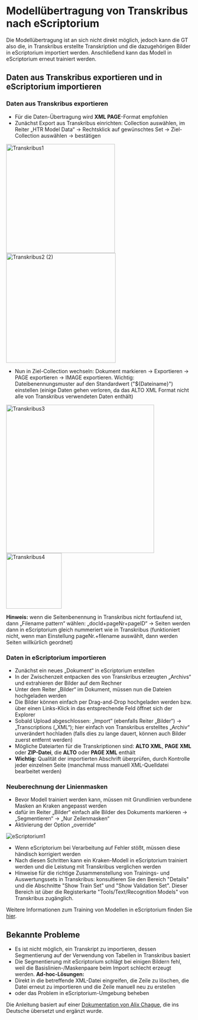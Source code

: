 # Modellübertragung von Transkribus nach eScriptorium

Die Modellübertragung ist an sich nicht direkt möglich, jedoch kann die GT also die, in Transkribus erstellte Transkription und die dazugehörigen Bilder in eScriptorium importiert werden. Anschließend kann das Modell in eScriptorium erneut trainiert werden.
 
## Daten aus Transkribus exportieren und in eScriptorium importieren 

### Daten aus Transkribus exportieren

- Für die Daten-Übertragung wird **XML PAGE**-Format empfohlen
- Zunächst Export aus Transkribus einrichten: Collection auswählen, im Reiter „HTR Model Data“ → Rechtsklick auf gewünschtes Set → Ziel-Collection auswählen → bestätigen

<img width="294" alt="Transkribus1" src="https://user-images.githubusercontent.com/91966243/179986043-3caeea95-f4bd-41e7-b8da-d2a797389e06.png"><img width="296" alt="Transkribus2 (2)" src="https://user-images.githubusercontent.com/91966243/179987619-9b9fcc6d-77ac-42ea-af24-ec79209e1752.png">

- Nun in Ziel-Collection wechseln: Dokument markieren → Exportieren → PAGE exportieren → IMAGE exportieren. Wichtig: Dateibenennungsmuster auf den Standardwert ("${Dateiname}") einstellen (einige Daten gehen verloren, da das ALTO XML Format nicht alle von Transkribus verwendeten Daten enthält)

<img width="400" alt="Transkribus3" src="https://user-images.githubusercontent.com/91966243/179986161-6cd6d087-04eb-4d64-a10f-8e35abc2479d.png"><img width="150" alt="Transkribus4" src="https://user-images.githubusercontent.com/91966243/179986173-f85b6eeb-de76-479f-bb0e-58b57ddc518b.png">

**Hinweis:** wenn die Seitenbenennung in Transkribus nicht fortlaufend ist, dann „Filename pattern“ wählen: „docId+pageNr+pageID“ → Seiten werden dann in eScriptorium gleich nummeriert wie in Transkribus (funktioniert nicht, wenn man Einstellung pageNr.+filename auswählt, dann werden Seiten willkürlich geordnet)

### Daten in eScriptorium importieren  

- Zunächst ein neues „Dokument“ in eScriptorium erstellen
- In der Zwischenzeit entpacken des von Transkribus erzeugten „Archivs“ und extrahieren der Bilder auf dem Rechner
- Unter dem Reiter „Bilder“ im Dokument, müssen nun die Dateien hochgeladen werden 
- Die Bilder können einfach per Drag-and-Drop hochgeladen werden bzw. über einen Links-Klick in das entsprechende Feld öffnet sich der Explorer
- Sobald Upload abgeschlossen: „Import“ (ebenfalls Reiter „Bilder“) → „Transcriptions („XML“); hier einfach von Transkribus erstelltes „Archiv“ unverändert hochladen (falls dies zu lange dauert, können auch Bilder zuerst entfernt werden)
- Mögliche Dateiarten für die Transkriptionen sind: **ALTO XML**, **PAGE XML** oder **ZIP-Datei**, die **ALTO** oder **PAGE XML** enthält
- **Wichtig:** Qualität der importierten Abschrift überprüfen, durch Kontrolle jeder einzelnen Seite (manchmal muss manuell XML-Quelldatei bearbeitet werden)

### Neuberechnung der Linienmasken  
- Bevor Modell trainiert werden kann, müssen mit Grundlinien verbundene Masken an Kraken angepasst werden
- dafür im Reiter „Bilder“ einfach alle Bilder des Dokuments markieren →  „Segmentieren“ → „Nur Zeilenmasken“
- Aktivierung der Option „override“

![eScriptorium1](https://user-images.githubusercontent.com/91966243/179989855-242614ea-4d19-4b00-8646-79ede9fd6773.png)

- Wenn eScriptorium bei Verarbeitung auf Fehler stößt, müssen diese händisch korrigiert werden
- Nach diesen Schritten kann ein Kraken-Modell in eScriptorium trainiert werden und die Leistung mit Transkribus verglichen werden
- Hinweise für die richtige Zusammenstellung von Trainings- und Auswertungssets in Transkribus: konsultieren Sie den Bereich "Details" und die Abschnitte "Show Train Set" und "Show Validation Set". Dieser Bereich ist über die Registerkarte "Tools/Text/Recognition Models" von Transkribus zugänglich.

Weitere Informationen zum Training von Modellen in eScriptorium finden Sie [hier](https://github.com/UB-Mannheim/eScriptorium_Dokumentation/blob/gh-pages/Nutzungsanleitung_eScriptorium.md#18-modelle-trainieren).

## Bekannte Probleme
	
- Es ist nicht möglich, ein Transkript zu importieren, dessen Segmentierung auf der Verwendung von Tabellen in Transkribus basiert
- Die Segmentierung mit eScriptorium schlägt bei einigen Bildern fehl, weil die Basislinien-/Maskenpaare beim Import schlecht erzeugt werden.
**Ad-hoc-Lösungen:**
- Direkt in die betreffende XML-Datei eingreifen, die Zeile zu löschen, die Datei erneut zu importieren und die Zeile manuell neu zu erstellen
- oder das Problem in eScriptorium-Umgebung beheben

Die Anleitung basiert auf einer [Dokumentation von Alix Chague](https://lectaurep.hypotheses.org/documentation/de-transkribus-a-escriptorium), die ins Deutsche übersetzt und ergänzt wurde.
